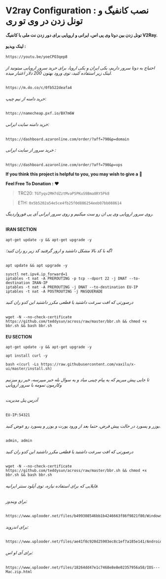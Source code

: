 # V2ray Configuration : نصب کانفیگ و تونل زدن در وی تو ری

#### تونل زدن بین دوتا وی پی اس، ایرانی و اروپایی برای دور زدن نت ملی با کانفیگ V2Ray.


#### لینک ویدیو :
```
https://youtu.be/yoeCPO3qep8
```

###### احتیاج به دوتا سرور داریم، یکی ایران و یکی اروپا، برای خرید سرور اروپایی میتونید از لینک زیر استفاده کنید، توی ورود بهتون 200 دلار اعتبار میده.
```
https://m.do.co/c/0fb522deafa4
```

###### خرید دامنه از نیم چیپ: 
```
https://namecheap.pxf.io/BX7m6W
```
###### خرید دامنه سایت ایرانی: 
```
https://dashboard.azaronline.com/order/?aff=790&p=domain
```
###### خرید سرور از سایت ایرانی : 
```
https://dashboard.azaronline.com/order/?aff=790&p=vps
```

**If you think this project is helpful to you, you may wish to give a** 🌟

**Feel Free To Donation :** ❤️

>TRC20: ```TGTyqv2MH7dZztMvaP5PKuS9Bma8RY5Pk8```

>ETH: ```0x5b5202a54e5ce4fb25f0d886254eeb07bb088614```


###### روی سرور اروپایی وی پی ان رو ست میکنیم و روی سرور ایرانی آی پی فورواردینگ.



#### IRAN SECTION

```
apt-get update -y && apt-get upgrade -y
```

###### اگه با کد بالا مشکل داشتید و ارور گرفتید کد زیر رو ران کنید؛

```
apt update && apt upgrade -y
```
```
sysctl net.ipv4.ip_forward=1
iptables -t nat -A PREROUTING -p tcp --dport 22 -j DNAT --to-destination IRAN-IP
iptables -t nat -A PREROUTING -j DNAT --to-destination EU-IP
iptables -t nat -A POSTROUTING -j MASQUERADE
```

###### درصورتی که افت سرعت داشتید یا قطعی مکرر داشتید این کدو ران کنید

```
wget -N --no-check-certificate https://github.com/teddysun/across/raw/master/bbr.sh && chmod +x bbr.sh && bash bbr.sh
```

#### EU SECTION

```
apt-get update -y && apt-get upgrade -y
```
```
apt install curl -y
```
```
bash <(curl -Ls https://raw.githubusercontent.com/vaxilu/x-ui/master/install.sh)
```

###### تا جایی پیش میریم که یه پیام چینی میاد و یه سوال بله خیر میپرسه، خیر رو میزنیم وکارمون تمومه با سرور اروپایی


###### آدرس پنل مدیریت
```
EU-IP:54321
```


###### یوزر و پسورد در حالت پیش فرض، حتما بعد از ورود پورت و یوزر و پسورد رو عوض کنید. 
```
admin, admin
```


###### درصورتی که افت سرعت داشتید یا قطعی مکرر داشتید این کدو ران کنید

```
wget -N --no-check-certificate https://github.com/teddysun/across/raw/master/bbr.sh && chmod +x bbr.sh && bash bbr.sh
```


###### فایلایی که برای استفاده نیازه، توی آپلود سنتر ایرانیه.


###### برای ویندوز:
```
https://www.uplooder.net/files/b499308546bb1b4246663f86f9821f80/Windows.zip.html
```
###### برای اندروید:
```
https://www.uplooder.net/files/ae41f8c920d25903ec8c1ef7a185e141/Android.zip.html
```
###### برای آی او اس:
```
https://www.uplooder.net/files/18264dd47e1c7468e8e8e02357956a58/IOS---Mac.zip.html
```
